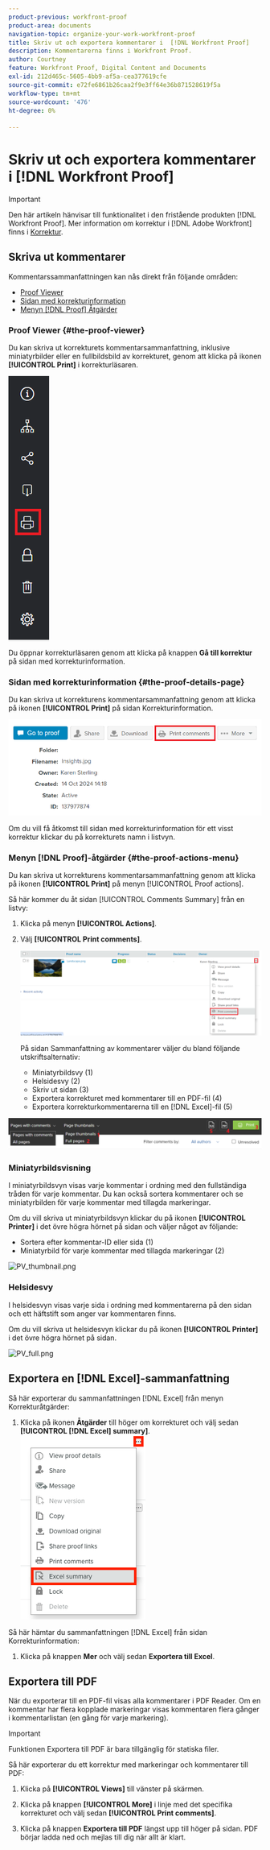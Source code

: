 ```yaml
---
product-previous: workfront-proof
product-area: documents
navigation-topic: organize-your-work-workfront-proof
title: Skriv ut och exportera kommentarer i  [!DNL Workfront Proof]
description: Kommentarerna finns i Workfront Proof.
author: Courtney
feature: Workfront Proof, Digital Content and Documents
exl-id: 212d465c-5605-4bb9-af5a-cea377619cfe
source-git-commit: e72fe6861b26caa2f9e3ff64e36b871528619f5a
workflow-type: tm+mt
source-wordcount: '476'
ht-degree: 0%

---
```


# Skriv ut och exportera kommentarer i [!DNL Workfront Proof]

>[!IMPORTANT]
>
>Den här artikeln hänvisar till funktionalitet i den fristående produkten [!DNL Workfront Proof]. Mer information om korrektur i [!DNL Adobe Workfront] finns i [Korrektur](../../../review-and-approve-work/proofing/proofing.md).

## Skriva ut kommentarer

Kommentarssammanfattningen kan nås direkt från följande områden:

* [Proof Viewer](#the-proof-viewer)
* [Sidan med korrekturinformation](#the-proof-details-page)
* [Menyn  [!DNL Proof] Åtgärder](#the-proof-actions-menu)

### Proof Viewer {#the-proof-viewer}

Du kan skriva ut korrekturets kommentarsammanfattning, inklusive miniatyrbilder eller en fullbildsbild av korrekturet, genom att klicka på ikonen **[!UICONTROL Print]** i korrekturläsaren.

![PV_print_all_comm.png](assets/pv-print-all-comm-350x158.png)

Du öppnar korrekturläsaren genom att klicka på knappen **Gå till korrektur** på sidan med korrekturinformation.

### Sidan med korrekturinformation {#the-proof-details-page}

Du kan skriva ut korrekturens kommentarsammanfattning genom att klicka på ikonen **[!UICONTROL Print]** på sidan Korrekturinformation.

![proof_details_page.png](assets/proof-details-page-350x231.png)

Om du vill få åtkomst till sidan med korrekturinformation för ett visst korrektur klickar du på korrekturets namn i listvyn.

### Menyn [!DNL Proof]-åtgärder {#the-proof-actions-menu}

Du kan skriva ut korrekturens kommentarsammanfattning genom att klicka på ikonen **[!UICONTROL Print]** på menyn [!UICONTROL Proof actions].

Så här kommer du åt sidan [!UICONTROL Comments Summary] från en listvy:

1. Klicka på menyn **[!UICONTROL Actions]**.
1. Välj **[!UICONTROL Print comments]**.

   ![List_view.png](assets/list-view-350x155.png)

   På sidan Sammanfattning av kommentarer väljer du bland följande utskriftsalternativ:

   * Miniatyrbildsvy (1)
   * Helsidesvy (2)
   * Skriv ut sidan (3)
   * Exportera korrekturet med kommentarer till en PDF-fil (4)
   * Exportera korrekturkommentarerna till en [!DNL Excel]-fil (5)

![PV_thumb_full_option_callouts.png](assets/pv-thumb-full-option-callouts-350x154.png)

### Miniatyrbildsvisning

I miniatyrbildsvyn visas varje kommentar i ordning med den fullständiga tråden för varje kommentar. Du kan också sortera kommentarer och se miniatyrbilden för varje kommentar med tillagda markeringar.

Om du vill skriva ut miniatyrbildsvyn klickar du på ikonen **[!UICONTROL Printer]** i det övre högra hörnet på sidan och väljer något av följande:

* Sortera efter kommentar-ID eller sida (1)
* Miniatyrbild för varje kommentar med tillagda markeringar (2)

![PV_thumbnail.png](assets/pv-thumbnail-350x290.png)

### Helsidesvy

I helsidesvyn visas varje sida i ordning med kommentarerna på den sidan och ett häftstift som anger var kommentaren finns.

Om du vill skriva ut helsidesvyn klickar du på ikonen **[!UICONTROL Printer]** i det övre högra hörnet på sidan.

![PV_full.png](assets/pv-full-350x347.png)

## Exportera en [!DNL Excel]-sammanfattning

Så här exporterar du sammanfattningen [!DNL Excel] från menyn Korrekturåtgärder:

1. Klicka på ikonen **Åtgärder** till höger om korrekturet och välj sedan **[!UICONTROL [!DNL Excel] summary]**.
   ![Exportera Excel-sammanfattning](assets/excel-summary-option.png)

Så här hämtar du sammanfattningen [!DNL Excel] från sidan Korrekturinformation:

1. Klicka på knappen **Mer** och välj sedan **Exportera till Excel**.

   <!--
   ![Export to Excel option](assets/export-to-excel-option.png) -->

## Exportera till PDF

När du exporterar till en PDF-fil visas alla kommentarer i PDF Reader. Om en kommentar har flera kopplade markeringar visas kommentaren flera gånger i kommentarlistan (en gång för varje markering).

>[!IMPORTANT]
>
>Funktionen Exportera till PDF är bara tillgänglig för statiska filer.

Så här exporterar du ett korrektur med markeringar och kommentarer till PDF:

1. Klicka på **[!UICONTROL Views]** till vänster på skärmen.
1. Klicka på knappen **[!UICONTROL More]** i linje med det specifika korrekturet och välj sedan **[!UICONTROL Print comments]**.

1. Klicka på knappen **Exportera till PDF** längst upp till höger på sidan. PDF börjar ladda ned och mejlas till dig när allt är klart.
